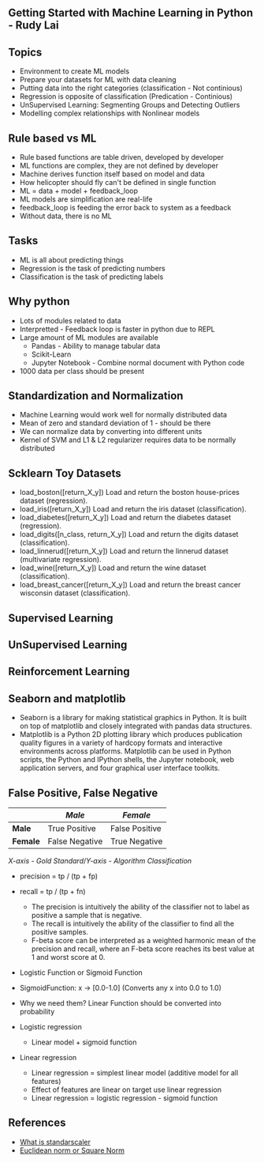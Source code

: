## Getting Started with Machine Learning in Python - Rudy Lai

## Topics
* Environment to create ML models
* Prepare your datasets for ML with data cleaning
* Putting data into the right categories (classification - Not continious)
* Regression is opposite of classification (Predication - Continious)
* UnSupervised Learning: Segmenting Groups and Detecting Outliers
* Modelling complex relationships with Nonlinear models
  
## Rule based vs ML
* Rule based functions are table driven, developed by developer
* ML functions are complex, they are not defined by developer
* Machine derives function itself based on model and data
* How helicopter should fly can't be defined in single function
* ML = data + model + feedback_loop
* ML models are simplification are real-life
* feedback_loop is feeding the error back to system as a feedback
* Without data, there is no ML

## Tasks
* ML is all about predicting things
* Regression is the task of predicting numbers
* Classification is the task of predicting labels

## Why python
* Lots of modules related to data
* Interpretted - Feedback loop is faster in python due to REPL
* Large amount of ML modules are available
  * Pandas - Ability to manage tabular data
  * Scikit-Learn
  * Jupyter Notebook - Combine normal document with Python code
* 1000 data per class should be present

## Standardization and Normalization
* Machine Learning would work well for normally distributed data
* Mean of zero and standard deviation of 1 - should be there
* We can normalize data by converting into different units
* Kernel of SVM and L1 & L2 regularizer requires data to be normally distributed

## Scklearn Toy Datasets
* load_boston([return_X_y])	Load and return the boston house-prices dataset (regression).
* load_iris([return_X_y])	Load and return the iris dataset (classification).
* load_diabetes([return_X_y])	Load and return the diabetes dataset (regression).
* load_digits([n_class, return_X_y])	Load and return the digits dataset (classification).
* load_linnerud([return_X_y])	Load and return the linnerud dataset (multivariate regression).
* load_wine([return_X_y])	Load and return the wine dataset (classification).
* load_breast_cancer([return_X_y])	Load and return the breast cancer wisconsin dataset (classification).

## Supervised Learning
## UnSupervised Learning
## Reinforcement Learning


## Seaborn and matplotlib
* Seaborn is a library for making statistical graphics in Python. It is built on top of matplotlib and closely integrated with pandas data structures.
* Matplotlib is a Python 2D plotting library which produces publication quality figures in a variety of hardcopy formats and interactive environments across platforms. Matplotlib can be used in Python scripts, the Python and IPython shells, the Jupyter notebook, web application servers, and four graphical user interface toolkits.

## False Positive, False Negative
||*Male*|*Female*|
|-|-|-|
|**Male**|True Positive|False Positive|
|**Female**|False Negative|True Negative|
*X-axis - Gold Standard*/*Y-axis - Algorithm Classification*
* precision = tp / (tp + fp)
* recall  = tp / (tp + fn)
  * The precision is intuitively the ability of the classifier not to label as positive a sample that is negative.
  * The recall is intuitively the ability of the classifier to find all the positive samples.
  * F-beta score can be interpreted as a weighted harmonic mean of the precision and recall, where an F-beta score reaches its best value at 1 and worst score at 0.

* Logistic Function or Sigmoid Function
* SigmoidFunction: x -> [0.0-1.0] (Converts any x into 0.0 to 1.0)
* Why we need them? Linear Function should be converted into probability
* Logistic regression
  * Linear model + sigmoid function
* Linear regression  
  * Linear regression = simplest linear model (additive model for all features)
  * Effect of features are linear on target use linear regression
  * Linear regression = logistic regression - sigmoid function
  

## References
* [What is standarscaler](http://benalexkeen.com/feature-scaling-with-scikit-learn/)
* [Euclidean norm or Square Norm](https://en.wikipedia.org/wiki/Norm_(mathematics)#Euclidean_norm)
